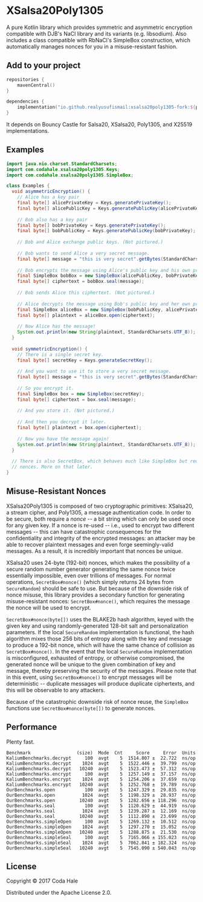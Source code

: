 # XSalsa20Poly1305

A pure Kotlin library which provides symmetric and asymmetric encryption compatible with DJB's NaCl
library and its variants (e.g. libsodium). Also includes a class compatible with RbNaCl's SimpleBox
construction, which automatically manages nonces for you in a misuse-resistant fashion.

## Add to your project

```kotlin
repositories {
    mavenCentral()
}

dependencies {
    implementation("io.github.realyusufismail:xsalsa20poly1305-fork:${project.version}")
}
```

It depends on Bouncy Castle for Salsa20, XSalsa20, Poly1305, and X25519 implementations.

## Examples

```java
import java.nio.charset.StandardCharsets;
import com.codahale.xsalsa20poly1305.Keys;
import com.codahale.xsalsa20poly1305.SimpleBox;

class Examples {
  void asymmetricEncryption() {
    // Alice has a key pair
    final byte[] alicePrivateKey = Keys.generatePrivateKey();
    final byte[] alicePublicKey = Keys.generatePublicKey(alicePrivateKey);
    
    // Bob also has a key pair
    final byte[] bobPrivateKey = Keys.generatePrivateKey();
    final byte[] bobPublicKey = Keys.generatePublicKey(bobPrivateKey);
    
    // Bob and Alice exchange public keys. (Not pictured.)
    
    // Bob wants to send Alice a very secret message. 
    final byte[] message = "this is very secret".getBytes(StandardCharsets.UTF_8);
    
    // Bob encrypts the message using Alice's public key and his own private key
    final SimpleBox bobBox = new SimpleBox(alicePublicKey, bobPrivateKey);
    final byte[] ciphertext = bobBox.seal(message);
    
    // Bob sends Alice this ciphertext. (Not pictured.)
    
    // Alice decrypts the message using Bob's public key and her own private key.
    final SimpleBox aliceBox = new SimpleBox(bobPublicKey, alicePrivateKey);
    final byte[] plaintext = aliceBox.open(ciphertext);
    
    // Now Alice has the message!
    System.out.println(new String(plaintext, StandardCharsets.UTF_8));
  }
 
  void symmetricEncryption() {
    // There is a single secret key.
    final byte[] secretKey = Keys.generateSecretKey();  
   
    // And you want to use it to store a very secret message.
    final byte[] message = "this is very secret".getBytes(StandardCharsets.UTF_8);
   
    // So you encrypt it.
    final SimpleBox box = new SimpleBox(secretKey);
    final byte[] ciphertext = box.seal(message);
    
    // And you store it. (Not pictured.)
    
    // And then you decrypt it later.
    final byte[] plaintext = box.open(ciphertext);
    
    // Now you have the message again!
    System.out.println(new String(plaintext, StandardCharsets.UTF_8));
  }
  
  // There is also SecretBox, which behaves much like SimpleBox but requires you to manage your own
  // nonces. More on that later.
}
```

## Misuse-Resistant Nonces

XSalsa20Poly1305 is composed of two cryptographic primitives: XSalsa20, a stream cipher, and
Poly1305, a message authentication code. In order to be secure, both require a _nonce_ -- a bit
string which can only be used once for any given key. If a nonce is re-used -- i.e., used to encrypt
two different messages -- this can have catastrophic consequences for the confidentiality and
integrity of the encrypted messages: an attacker may be able to recover plaintext messages and even
forge seemingly-valid messages. As a result, it is incredibly important that nonces be unique.

XSalsa20 uses 24-byte (192-bit) nonces, which makes the possibility of a secure random number
generator generating the same nonce twice essentially impossible, even over trillions of messages.
For normal operations, `SecretBox#nonce()` (which simply returns 24 bytes from `SecureRandom`)
should be safe to use. But because of the downside risk of nonce misuse, this library provides a
secondary function for generating misuse-resistant nonces: `SecretBox#nonce()`, which requires the
message the nonce will be used to encrypt.

`SecretBox#nonce(byte[])` uses the BLAKE2b hash algorithm, keyed with the given key and using
randomly-generated 128-bit salt and personalization parameters. If the local `SecureRandom`
implementation is functional, the hash algorithm mixes those 256 bits of entropy along with the key
and message to produce a 192-bit nonce, which will have the same chance of collision as
`SecretBox#nonce()`. In the event that the local `SecureRandom` implementation is misconfigured,
exhausted of entropy, or otherwise compromised, the generated nonce will be unique to the given
combination of key and message, thereby preserving the security of the messages. Please note that in
this event, using `SecretBox#nonce()` to encrypt messages will be deterministic -- duplicate
messages will produce duplicate ciphertexts, and this will be observable to any attackers.

Because of the catastrophic downside risk of nonce reuse, the `SimpleBox` functions use
`SecretBox#nonce(byte[])` to generate nonces.

## Performance

Plenty fast.

```
Benchmark                 (size)  Mode  Cnt     Score     Error  Units
KaliumBenchmarks.decrypt     100  avgt    5  1514.807 ±  22.722  ns/op
KaliumBenchmarks.decrypt    1024  avgt    5  1522.446 ±  39.799  ns/op
KaliumBenchmarks.decrypt   10240  avgt    5  1523.473 ±  57.312  ns/op
KaliumBenchmarks.encrypt     100  avgt    5  1257.149 ±  37.157  ns/op
KaliumBenchmarks.encrypt    1024  avgt    5  1254.206 ±  37.659  ns/op
KaliumBenchmarks.encrypt   10240  avgt    5  1252.768 ±  19.789  ns/op
OurBenchmarks.open           100  avgt    5  1247.329 ±  29.835  ns/op
OurBenchmarks.open          1024  avgt    5  1198.329 ±  28.937  ns/op
OurBenchmarks.open         10240  avgt    5  1282.656 ± 118.296  ns/op
OurBenchmarks.seal           100  avgt    5  1120.629 ±  44.919  ns/op
OurBenchmarks.seal          1024  avgt    5  1239.287 ±  12.169  ns/op
OurBenchmarks.seal         10240  avgt    5  1112.890 ±  23.699  ns/op
OurBenchmarks.simpleOpen     100  avgt    5  1269.132 ±  10.512  ns/op
OurBenchmarks.simpleOpen    1024  avgt    5  1297.270 ±  15.052  ns/op
OurBenchmarks.simpleOpen   10240  avgt    5  1288.875 ±  21.530  ns/op
OurBenchmarks.simpleSeal     100  avgt    5  7165.066 ± 155.023  ns/op
OurBenchmarks.simpleSeal    1024  avgt    5  7062.841 ± 182.324  ns/op
OurBenchmarks.simpleSeal   10240  avgt    5  7545.090 ± 540.043  ns/op
```

## License

Copyright © 2017 Coda Hale

Distributed under the Apache License 2.0.
